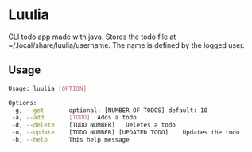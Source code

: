 # Luulia

CLI todo app made with java.
Stores the todo file at ~/.local/share/luulia/username. The name is defined by the logged user.

## Usage

```bash
Usage: luulia [OPTION]

Options:
 -g, --get       optional: [NUMBER OF TODOS] default: 10
 -a, --add       [TODO]  Adds a todo
 -d, --delete    [TODO NUMBER]   Deletes a todo
 -u, --update    [TODO NUMBER] [UPDATED TODO]    Updates the todo
 -h, --help      This help message
```
